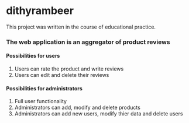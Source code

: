 # dithyrambeer
This project was written in the course of educational practice.
### The web application is an aggregator of product reviews
#### Possibilities for users
1. Users can rate the product and write reviews
2. Users can edit and delete their reviews
#### Possibilities for administrators
1. Full user functionality
2. Administrators can add, modify and delete products
3. Administrators can add new users, modify thier data and delete users
